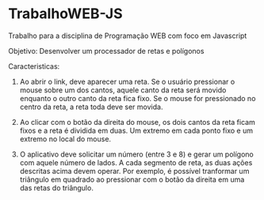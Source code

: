 # TrabalhoWEB-JS
Trabalho para a disciplina de Programação WEB com foco em Javascript

Objetivo: Desenvolver um processador de retas e polígonos

Caracteristicas:

1) Ao abrir o link, deve aparecer uma reta. Se o usuário pressionar o mouse sobre um dos cantos, aquele canto da reta será movido enquanto o outro canto da reta fica fixo. Se o mouse for pressionado no centro da reta, a reta toda deve ser movida.

2) Ao clicar com o botão da direita do mouse, os dois cantos da reta ficam fixos e a reta é dividida em duas. Um extremo em cada ponto fixo e um extremo no local do mouse.

3) O aplicativo deve solicitar um número (entre 3 e 8) e gerar um polígono com aquele número de lados. A cada segmento de reta, as duas ações descritas acima devem operar. Por exemplo, é possível tranformar um triângulo em quadrado ao pressionar com o botão da direita em uma das retas do triângulo.
